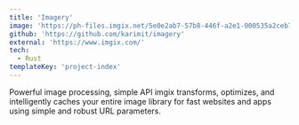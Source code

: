 ```yaml
---
title: 'Imagery'
image: 'https://ph-files.imgix.net/5e0e2ab7-57b8-446f-a2e1-000535a2ceb7?auto=format&auto=compress&codec=mozjpeg&cs=strip&w=395.47368421052636&h=221&fit=max'
github: 'https://github.com/karimit/imagery'
external: 'https://www.imgix.com/'
tech:
  - Rust
templateKey: 'project-index'
---
```


Powerful image processing, simple API
imgix transforms, optimizes, and intelligently caches your entire image library for fast websites and apps using simple and robust URL parameters.
